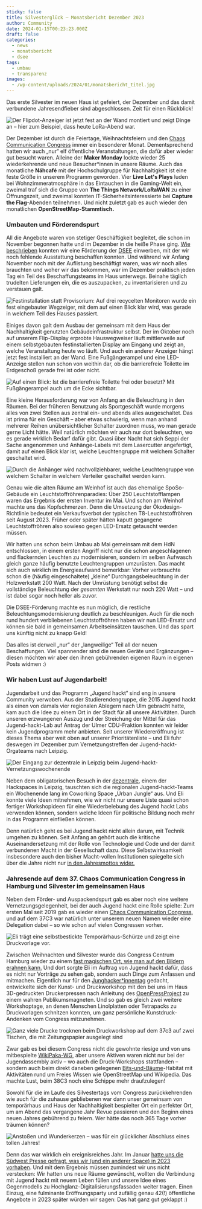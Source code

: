 ```yaml
---
sticky: false
title: Silvesterglück – Monatsbericht Dezember 2023
author: Community
date: 2024-01-15T00:23:23.000Z
draft: false
categories:
  - news
  - monatsbericht
  - dsee
tags:
  - umbau
  - transparenz
images: 
  - /wp-content/uploads/2024/01/monatsbericht_titel.jpg
---
```


Das erste Silvester im neuen Haus ist gefeiert, der Dezember und das damit verbundene Jahresendfieber sind abgeschlossen. Zeit für einen Rückblick!

![Der Flipdot-Anzeiger ist jetzt fest an der Wand montiert und zeigt Dinge an – hier zum Beispiel, dass heute LoRa-Abend war.](/wp-content/uploads/2024/01/monatsbericht_flipdot_lora.jpg)

Der Dezember ist durch die Feiertage, Weihnachtsfeiern und den [Chaos Communication Congress](https://de.wikipedia.org/wiki/Chaos_Communication_Congress) immer ein besonderer Monat. Dementsprechend hatten wir auch „nur“ elf öffentliche Veranstaltungen, die dafür aber wieder gut besucht waren. Alleine der **Maker Monday** lockte wieder 25 wiederkehrende und neue Besucher\*innen in unsere Räume. Auch das monatliche **Nähcafé** mit der Hochschulgruppe für Nachhaltigkeit ist eine feste Größe in unserem Programm geworden. Vier **Live Let's Plays** luden bei Wohnzimmeratmosphäre in das Eintauchen in die Gaming-Welt ein, zweimal traf sich die Gruppe von **The Things Network/LoRaWAN** zu einer Öffnungszeit, und zweimal konnten IT-Sicherheitsinteressierte bei **Capture the Flag**-Abenden teilnehmen. Und nicht zuletzt gab es auch wieder den monatlichen **OpenStreetMap-Stammtisch.**

### Umbauten und Förderendspurt

All die Angebote waren von stetiger Geschäftigkeit begleitet, die schon im November begonnen hatte und im Dezember in die heiße Phase ging. [Wie beschrieben](/jahresendfieber-monatsbericht-november-2023/) konnten wir eine Förderung der [DSEE](https://www.deutsche-stiftung-engagement-und-ehrenamt.de/) einwerben, mit der wir noch fehlende Ausstattung beschaffen konnten. Und während wir Anfang November noch mit der Auflistung beschäftigt waren, was wir noch alles brauchten und woher wir das bekommen, war im Dezember praktisch jeden Tag ein Teil des Beschaffungsteams im Haus unterwegs. Beinahe täglich trudelten Lieferungen ein, die es auszupacken, zu inventarisieren und zu verstauen galt.

![Festinstallation statt Provisorium: Auf drei recycelten Monitoren wurde ein fest eingebauter Wegzeiger, mit dem auf einen Blick klar wird, was gerade in welchem Teil des Hauses passiert.](/wp-content/uploads/2024/01/monatsbericht_wegweiser.jpg)


Einiges davon galt dem Ausbau der gemeinsam mit dem Haus der Nachhaltigkeit genutzten Gebäudeinfrastruktur selbst. Der im Oktober noch auf unserem Flip-Display erprobte Hauswegweiser läuft mittlerweile auf einem selbstgebauten festinstallierten Display am Eingang und zeigt an, welche Veranstaltung heute wo läuft. Und auch ein anderer Anzeiger hängt jetzt fest installiert an der Wand. Eine Fußgängerampel und eine LED-Anzeige stellen nun schon von weithin dar, ob die barrierefreie Toilette im Erdgeschoß gerade frei ist oder nicht.

![Auf einen Blick: Ist die barrierefreie Toilette frei oder besetzt? Mit Fußgängerampel auch um die Ecke sichtbar.](/wp-content/uploads/2024/01/monatsbericht_lsa.jpg)


Eine kleine Herausforderung war von Anfang an die Beleuchtung in den Räumen. Bei der früheren Benutzung als Sportgeschäft wurde morgens alles von zwei Stellen aus zentral ein- und abends alles ausgeschaltet. Das ist prima für ein Geschäft – aber etwas schwierig, wenn man anhand mehrerer Reihen unübersichtlicher Schalter zuordnen muss, wo man gerade gerne Licht hätte. Weil natürlich möchten wir auch nur dort beleuchten, wo es gerade wirklich Bedarf dafür gibt. Quasi über Nacht hat sich Seppi der Sache angenommen und Anhänge-Labels mit dem Lasercutter angefertigt, damit auf einen Blick klar ist, welche Leuchtengruppe mit welchem Schalter geschaltet wird.

![Durch die Anhänger wird nachvollziehbarer, welche Leuchtengruppe von welchem Schalter in welchem Verteiler geschaltet werden kann.](/wp-content/uploads/2024/01/monatsbericht_lampenschild.jpg)


Genau wie die alten Räume am Weinhof ist auch das ehemalige SpoSo-Gebäude ein Leuchtstoffröhrenparadies: Über 250 Leuchtstofflampen waren das Ergebnis der ersten Inventur im Mai. Und schon am Weinhof machte uns das Kopfschmerzen. Denn die Umsetzung der Ökodesign-Richtlinie bedeutet ein Verkaufsverbot der typischen T8-Leuchtstoffröhren seit August 2023. Früher oder später hätten kaputt gegangene Leuchtstoffröhren also sowieso gegen LED-Ersatz getauscht werden müssen. 

Wir hatten uns schon beim Umbau ab Mai gemeinsam mit dem HdN entschlossen, in einem ersten Angriff nicht nur die schon angeschlagenen und flackernden Leuchten zu modernisieren, sondern im selben Aufwasch gleich ganze häufig benutzte Leuchtengruppen umzurüsten. Das macht sich auch wirklich im Energieaufwand bemerkbar: Vorher verbrauchte schon die (häufig eingeschaltete) „kleine“ Durchgangsbeleuchtung in der Holzwerkstatt 200 Watt. Nach der Umrüstung benötigt selbst die vollständige Beleuchtung der _gesamten_ Werkstatt nur noch 220 Watt – und ist dabei sogar noch heller als zuvor.

Die DSEE-Förderung machte es nun möglich, die restliche Beleuchtungsmodernisierung deutlich zu beschleunigen. Auch für die noch rund hundert verbliebenen Leuchtstoffröhren haben wir nun LED-Ersatz und können sie bald in gemeinsamen Arbeitseinsätzen tauschen. Und das spart uns künftig nicht zu knapp Geld!

Das alles ist derweil „nur“ der „langweilige“ Teil all der neuen Beschaffungen. Viel spannender sind die neuen Geräte und Ergänzungen – diesen möchten wir aber den ihnen gebührenden eigenen Raum in eigenen Posts widmen :)

### Wir haben Lust auf Jugendarbeit!

Jugendarbeit und das Programm „Jugend hackt“ sind eng in unsere Community verwoben. Aus der Studierendengruppe, die 2015 Jugend hackt als einen von damals vier regionalen Ablegern nach Ulm gebracht hatte, kam auch die Idee zu einem Ort in der Stadt für all unsere Aktivitäten. Durch unseren erzwungenen Auszug und der Streichung der Mittel für das Jugend-hackt-Lab auf Antrag der Ulmer CDU-Fraktion konnten wir leider kein Jugendprogramm mehr anbieten. Seit unserer Wiedereröffnung ist dieses Thema aber weit oben auf unserer Prioritätenliste – und Eli fuhr deswegen im Dezember zum Vernetzungstreffen der Jugend-hackt-Orgateams nach Leipzig.

![Der Eingang zur dezentrale in Leipzig beim Jugend-hackt-Vernetzungswochenende](/wp-content/uploads/2024/01/monatsbericht_jugendhackt.jpg)

Neben dem obligatorischen Besuch in der [dezentrale](https://dezentrale.space/), einem der Hackspaces in Leipzig, tauschten sich die regionalen Jugend-hackt-Teams ein Wochenende lang im Coworking Space „Urban Jungle“ aus. Und Eli konnte viele Ideen mitnehmen, wie wir nicht nur unsere Liste quasi schon fertiger Workshopideen für eine Wiederbelebung des Jugend hackt Labs verwenden können, sondern welche Ideen für politische Bildung noch mehr in das Programm einfließen können. 

Denn natürlich geht es bei Jugend hackt nicht allein darum, mit Technik umgehen zu können. Seit Anfang an gehört auch die kritische Auseinandersetzung mit der Rolle von Technologie und Code und der damit verbundenen Macht in der Gesellschaft dazu. Diese Selbstwirksamkeit insbesondere auch den bisher Macht-vollen Institutionen spiegelte sich über die Jahre nicht nur [in den Jahresmottos wider.](https://jugendhackt.org/blog/macht-code-das-inhaltliche-programm-bei-jugend-hackt-in-berlin/)

### Jahresende auf dem 37. Chaos Communication Congress in Hamburg und Silvester im gemeinsamen Haus

Neben dem Förder- und Auspackendspurt gab es aber noch eine weitere Vernetzungsgelegenheit, bei der auch Jugend hackt eine Rolle spielte: Zum ersten Mal seit 2019 gab es wieder einen [Chaos Communication Congress](https://events.ccc.de/category/37c3/), und auf dem 37C3 war natürlich unter unserem neuen Namen wieder eine Delegation dabei – so wie schon auf vielen Congressen vorher.

![Eli trägt eine selbstbestickte Temporärhaus-Schürze und zeigt eine Druckvorlage vor.](/wp-content/uploads/2024/01/monatsbericht_37c3_1.jpg)

Zwischen Weihnachten und Silvester wurde das Congress Centrum Hamburg wieder zu einem [fast magischen Ort, wie man auf den Bildern erahnen kann.](https://commons.wikimedia.org/wiki/Category:37C3) Und dort sorgte Eli im Auftrag von Jugend hackt dafür, dass es nicht nur Vorträge zu sehen gab, sondern auch Dinge zum Anfassen und mitmachen. Eigentlich nur für den [Junghacker\*innentag](https://events.ccc.de/congress/2023/infos/junghackerinnentag.html) gedacht, entwickelte sich der Kunst- und Druckworkshop mit den bei uns im Haus 3D-gedruckten Druckerpressen nach Anleitung des [OpenPressProject](https://openpressproject.com/) zu einem wahren Publikumsmagneten. Und so gab es gleich zwei weitere Workshoptage, an denen Menschen Linolplatten oder Tetrapacks zu Druckvorlagen schnitzen konnten, um ganz persönliche Kunstdruck-Andenken vom Congress mitzunehmen.

![Ganz viele Drucke trocknen beim Druckworkshop auf dem 37c3 auf zwei Tischen, die mit Zeitungspapier ausgelegt sind](/wp-content/uploads/2024/01/monatsbericht_37c3_2.jpg)

Zwar gab es bei diesem Congress nicht die gewohnte riesige und von uns mitbespielte [WikiPaka-WG](/resource-exhaustion-wir-waren-auf-dem-36c3/), aber unsere Aktiven waren nicht nur bei der Jugendassembly aktiv – wo auch die Druck-Workshops stattfanden – sondern auch beim direkt daneben gelegenen [Bits-und-Bäume](https://bits-und-baeume.org/)-Habitat mit Aktivitäten rund um Freies Wissen wie OpenStreetMap und Wikipedia. Das machte Lust, beim 38C3 noch eine Schippe mehr draufzulegen!

Sowohl für die im Laufe des Silvestertags vom Congress zurückkehrenden wie auch für die zuhause gebliebenen war dann unser gemeinsam von temporärhaus und Haus der Nachhaltigkeit bespielter Ort ein perfekter Ort, um am Abend das vergangene Jahr Revue passieren und den Beginn eines neuen Jahres gebührend zu feiern. Wer hätte das noch 365 Tage vorher träumen können?

![Anstoßen und Wunderkerzen – was für ein glücklicher Abschluss eines tollen Jahres!](/wp-content/uploads/2024/01/monatsbericht_silvester.jpg)

Denn das war wirklich ein ereignisreiches Jahr. Im Januar [hatte uns die Südwest Presse gefragt, was wir (und ein anderer Space) in 2023 vorhaben](https://www.swp.de/lokales/ulm/verschwoerhaus-ulm-was-passiert-2023_-hausleiter-und-vereinschef-im-gespraech-68265381.html). Und mit dem Ergebnis müssen zumindest wir uns nicht verstecken: Wir hatten uns neue Räume gewünscht, wollten die Verbindung mit Jugend hackt mit neuem Leben füllen und unsere Idee eines Gegenmodells zu Hochglanz-Digitalisierungsfassaden weiter tragen. Einen Einzug, eine fulminante Eröffnungsparty und zufällig genau 42(!) öffentliche Angebote in 2023 später würden wir sagen: Das hat ganz gut geklappt :)
